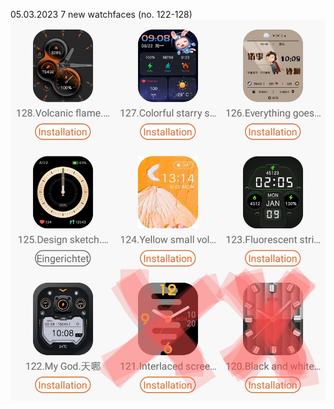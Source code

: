 05.03.2023
7 new watchfaces (no. 122-128)
![7 new](Screenshot_2023-03-07-03-58-41-19_7f4e6599bb8a59f95e52727fad58b156~2.jpg)
